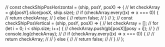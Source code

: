 // const checkShipPosHorizontal = (ship, posY, posX) => {
// let checkArray = gb[posY].slice(posX, ship.size);
// if (checkArray.every((x) => x === 0)) {
// return checkArray;
// } else {
// return false;
// }
// };
// const checkShipPosVertical = (ship, posY, posX) => {
// let checkArray = [];
// for (let i = 0; i < ship.size; i++) {
// checkArray.push(gb[posX][posy + i]);
// }
// console.log(checkArray);
// // if (checkArray.every((x) => x === 0)) {
// // return checkArray;
// // } else {
// // return false;
// // }
// };
